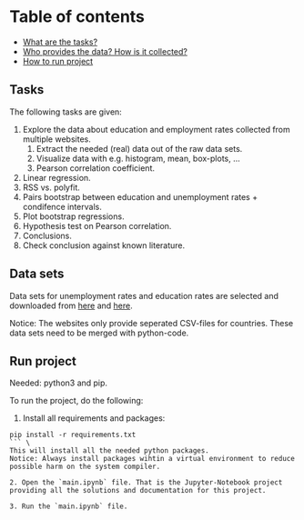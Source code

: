 # Table of contents
* [What are the tasks?](#tasks)
* [Who provides the data? How is it collected?](#data-sets)
* [How to run project](#run-project)

## Tasks
The following tasks are given:

1. Explore the data about education and employment rates collected from multiple websites.
    1. Extract the needed (real) data out of the raw data sets.
    2. Visualize data with e.g. histogram, mean, box-plots, ...
    3. Pearson correlation coefficient.
2. Linear regression.
3. RSS vs. polyfit.
4. Pairs bootstrap between education and unemployment rates + condifence intervals.
5. Plot bootstrap regressions.
6. Hypothesis test on Pearson correlation.
7. Conclusions.
8. Check conclusion against known literature.

## Data sets
Data sets for unemployment rates and education rates are selected and downloaded from [here](https://ec.europa.eu/eurostat/web/products-eurostat-news/-/DDN-20190920-1) and [here](https://data.oecd.org/unemp/unemployment-rates-by-education-level.htm).

Notice: The websites only provide seperated CSV-files for countries. These data sets need to be merged with python-code.

## Run project
Needed: python3 and pip.

To run the project, do the following:
1. Install all requirements and packages:
```
pip install -r requirements.txt
``` \
This will install all the needed python packages.
Notice: Always install packages wihtin a virtual environment to reduce possible harm on the system compiler.

2. Open the `main.ipynb` file. That is the Jupyter-Notebook project providing all the solutions and documentation for this project.

3. Run the `main.ipynb` file.